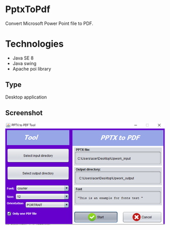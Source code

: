 # PptxToPdf

Convert Microsoft Power Point file to PDF.

# Technologies

- Java SE 8
- Java swing
- Apache poi library

## Type

Desktop application

## Screenshot

![Cloropeth-Map](/PptxToPdf/src/main/resources/app.png)

